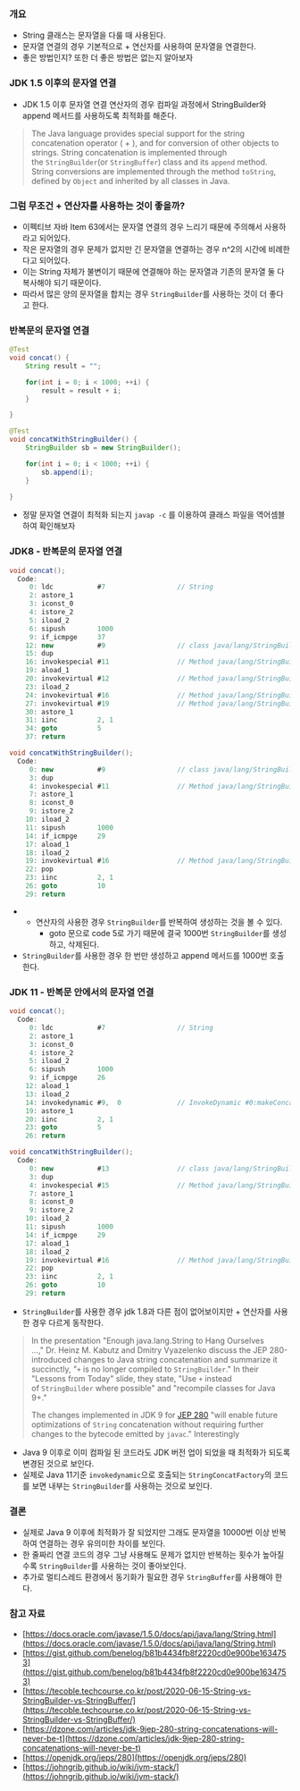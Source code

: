 ### 개요

- String 클래스는 문자열을 다룰 때 사용된다.
- 문자열 연결의 경우 기본적으로 + 연산자를 사용하여 문자열을 연결한다.
- 좋은 방법인지? 또한 더 좋은 방법은 없는지 알아보자

### JDK 1.5 이후의 문자열 연결

- JDK 1.5 이후 문자열 연결 연산자의 경우 컴파일 과정에서 StringBuilder와 append 메서드를 사용하도록 최적화를 해준다.

> The Java language provides special support for the string concatenation operator ( + ), and for conversion of other objects to strings. String concatenation is implemented through the `StringBuilder`(or `StringBuffer`) class and its `append` method. String conversions are implemented through the method `toString`, defined by `Object` and inherited by all classes in Java.
> 

### 그럼 무조건 + 연산자를 사용하는 것이 좋을까?

- 이펙티브 자바 Item 63에서는 문자열 연결의 경우 느리기 때문에 주의해서 사용하라고 되어있다.
- 작은 문자열의 경우 문제가 없지만 긴 문자열을 연결하는 경우 n^2의 시간에 비례한다고 되어있다.
- 이는 String 자체가 불변이기 때문에 연결해야 하는 문자열과 기존의 문자열 둘 다 복사해야 되기 때문이다.
- 따라서 많은 양의 문자열을 합치는 경우 `StringBuilder`를 사용하는 것이 더 좋다고 한다.

### 반복문의 문자열 연결

```java
@Test
void concat() {
    String result = "";

    for(int i = 0; i < 1000; ++i) {
        result = result + i;
    }

}

@Test
void concatWithStringBuilder() {
    StringBuilder sb = new StringBuilder();

    for(int i = 0; i < 1000; ++i) {
        sb.append(i);
    }

}
```

- 정말 문자열 연결이 최적화 되는지 `javap -c` 를 이용하여 클래스 파일을 역어셈블하여 확인해보자

### JDK8 - 반복문의 문자열 연결

```java
void concat();
  Code:
     0: ldc           #7                  // String
     2: astore_1
     3: iconst_0
     4: istore_2
     5: iload_2
     6: sipush        1000
     9: if_icmpge     37
    12: new           #9                  // class java/lang/StringBuilder
    15: dup
    16: invokespecial #11                 // Method java/lang/StringBuilder."<init>":()V
    19: aload_1
    20: invokevirtual #12                 // Method java/lang/StringBuilder.append:(Ljava/lang/String;)Ljava/lang/StringBuilder;
    23: iload_2
    24: invokevirtual #16                 // Method java/lang/StringBuilder.append:(I)Ljava/lang/StringBuilder;
    27: invokevirtual #19                 // Method java/lang/StringBuilder.toString:()Ljava/lang/String;
    30: astore_1
    31: iinc          2, 1
    34: goto          5
    37: return

void concatWithStringBuilder();
  Code:
     0: new           #9                  // class java/lang/StringBuilder
     3: dup
     4: invokespecial #11                 // Method java/lang/StringBuilder."<init>":()V
     7: astore_1
     8: iconst_0
     9: istore_2
    10: iload_2
    11: sipush        1000
    14: if_icmpge     29
    17: aload_1
    18: iload_2
    19: invokevirtual #16                 // Method java/lang/StringBuilder.append:(I)Ljava/lang/StringBuilder;
    22: pop
    23: iinc          2, 1
    26: goto          10
    29: return
```

- + 연산자의 사용한 경우 `StringBuilder`를 반복하여 생성하는 것을 볼 수 있다.
    - goto 문으로 code 5로 가기 때문에 결국 1000번 `StringBuilder`를 생성하고, 삭제된다.
- `StringBuilder`를 사용한 경우 한 번만 생성하고 append 메서드를 1000번 호출한다.

### JDK 11 - 반복문 안에서의 문자열 연결

```java
void concat();
  Code:
     0: ldc           #7                  // String
     2: astore_1
     3: iconst_0
     4: istore_2
     5: iload_2
     6: sipush        1000
     9: if_icmpge     26
    12: aload_1
    13: iload_2
    14: invokedynamic #9,  0              // InvokeDynamic #0:makeConcatWithConstants:(Ljava/lang/String;I)Ljava/lang/String;
    19: astore_1
    20: iinc          2, 1
    23: goto          5
    26: return

void concatWithStringBuilder();
  Code:
     0: new           #13                 // class java/lang/StringBuilder
     3: dup
     4: invokespecial #15                 // Method java/lang/StringBuilder."<init>":()V
     7: astore_1
     8: iconst_0
     9: istore_2
    10: iload_2
    11: sipush        1000
    14: if_icmpge     29
    17: aload_1
    18: iload_2
    19: invokevirtual #16                 // Method java/lang/StringBuilder.append:(I)Ljava/lang/StringBuilder;
    22: pop
    23: iinc          2, 1
    26: goto          10
    29: return
```

- `StringBuilder`를 사용한 경우 jdk 1.8과 다른 점이 없어보이지만 + 연산자를 사용한 경우 다르게 동작한다.

> In the presentation "Enough java.lang.String to Hang Ourselves ...," Dr. Heinz M. Kabutz and Dmitry Vyazelenko discuss the JEP 280-introduced changes to Java string concatenation and summarize it succinctly, "`+` is no longer compiled to `StringBuilder`." In their "Lessons from Today" slide, they state, "Use `+` instead of `StringBuilder` where possible" and "recompile classes for Java 9+."
> 
> 
> The changes implemented in JDK 9 for [JEP 280](https://openjdk.java.net/jeps/280) "will enable future optimizations of `String` concatenation without requiring further changes to the bytecode emitted by `javac`." Interestingly
> 
- Java 9 이후로 이미 컴파일 된 코드라도 JDK 버전 업이 되었을 때 최적화가 되도록 변경된 것으로 보인다.
- 실제로 Java 11기준 `invokedynamic`으로 호출되는 `StringConcatFactory`의 코드를 보면 내부는 `StringBuilder`를 사용하는 것으로 보인다.

### 결론

- 실제로 Java 9 이후에 최적화가 잘 되었지만 그래도 문자열을 10000번 이상 반복하여 연결하는 경우 유의미한 차이를 보인다.
- 한 줄짜리 연결 코드의 경우 그냥 사용해도 문제가 없지만 반복하는 횟수가 높아질 수록 `StringBuilder`를 사용하는 것이 좋아보인다.
- 추가로 멀티스레드 환경에서 동기화가 필요한 경우 `StringBuffer`를 사용해야 한다.

### 참고 자료

- [https://docs.oracle.com/javase/1.5.0/docs/api/java/lang/String.html](https://docs.oracle.com/javase/1.5.0/docs/api/java/lang/String.html)
- [https://gist.github.com/benelog/b81b4434fb8f2220cd0e900be1634753](https://gist.github.com/benelog/b81b4434fb8f2220cd0e900be1634753)
- [https://tecoble.techcourse.co.kr/post/2020-06-15-String-vs-StringBuilder-vs-StringBuffer/](https://tecoble.techcourse.co.kr/post/2020-06-15-String-vs-StringBuilder-vs-StringBuffer/)
- [https://dzone.com/articles/jdk-9jep-280-string-concatenations-will-never-be-t](https://dzone.com/articles/jdk-9jep-280-string-concatenations-will-never-be-t)
- [https://openjdk.org/jeps/280](https://openjdk.org/jeps/280)
- [https://johngrib.github.io/wiki/jvm-stack/](https://johngrib.github.io/wiki/jvm-stack/)
